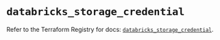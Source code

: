 # `databricks_storage_credential`

Refer to the Terraform Registry for docs: [`databricks_storage_credential`](https://registry.terraform.io/providers/databricks/databricks/1.55.0/docs/resources/storage_credential).
